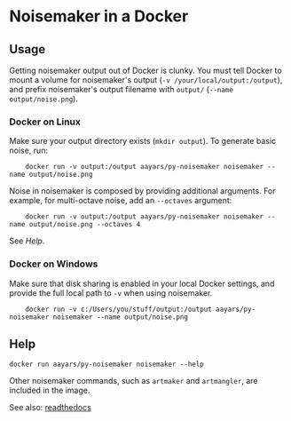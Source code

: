# Noisemaker in a Docker

## Usage

Getting noisemaker output out of Docker is clunky. You must tell Docker to
mount a volume for noisemaker's output (`-v /your/local/output:/output`),
and prefix noisemaker's output filename with `output/` (`--name
output/noise.png`).

### Docker on Linux

Make sure your output directory exists (`mkdir output`). To generate basic noise, run:

```
    docker run -v output:/output aayars/py-noisemaker noisemaker --name output/noise.png
```

Noise in noisemaker is composed by providing additional arguments. For example, for multi-octave noise, add an `--octaves` argument:

```
    docker run -v output:/output aayars/py-noisemaker noisemaker --name output/noise.png --octaves 4
```

See *Help*.

### Docker on Windows

Make sure that disk sharing is enabled in your local Docker settings, and provide the full local path to `-v` when using noisemaker.

```
    docker run -v c:/Users/you/stuff/output:/output aayars/py-noisemaker noisemaker --name output/noise.png
```

## Help

```
docker run aayars/py-noisemaker noisemaker --help
```

Other noisemaker commands, such as `artmaker` and `artmangler`, are included in the image.

See also: [readthedocs](http://noisemaker.readthedocs.io/en/latest/)
